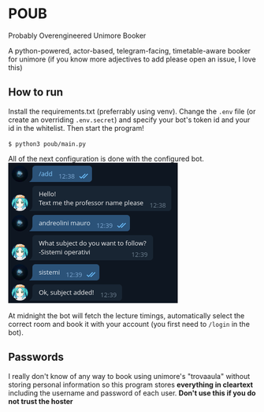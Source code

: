 # POUB
Probably Overengineered Unimore Booker

A python-powered, actor-based, telegram-facing,
timetable-aware booker for unimore (if you know 
more adjectives to add please open an issue, I 
love this)

## How to run
Install the requirements.txt (preferrably using venv).
Change the `.env` file (or create an overriding
`.env.secret`) and specify your bot's token id and
your id in the whitelist. Then start the program!

`$ python3 poub/main.py`

All of the next configuration is done with the
configured bot.
![telegram bot usage example](docs/images/readme01.png)

At midnight the bot will fetch the lecture timings,
automatically select the correct room and book it
with your account (you first need to `/login` in the bot).

## Passwords
I really don't know of any way to book using unimore's
"trovaaula" without storing personal information so
this program stores **everything in cleartext** including
the username and password of each user.
**Don't use this if you do not trust the hoster**
